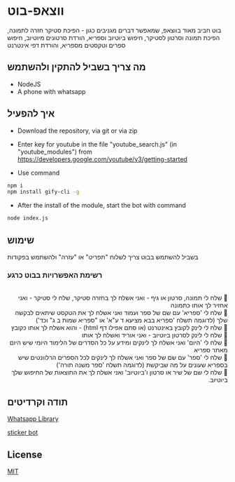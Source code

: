 # ווצאפ-בוט
בוט חביב מאוד בווצאפ, שמאפשר דברים מגניבים כגון - הפיכת סטיקר חזרה לתמונה, הפיכת תמונה וסרטון לסטיקר, חיפוש ביוטיוב וספריא, הורדת סרטונים מיוטיוב, חיפוש ספרים וטקסטים מספריא, והורדת דפי אינטרנט

## מה צריך בשביל להתקין ולהשתמש
- NodeJS
- A phone with whatsapp

## איך להפעיל
- Download the repository, via git or via zip
- Enter key for youtube in the file "youtube_search.js" (in "youtube_modules") from https://developers.google.com/youtube/v3/getting-started

- Use command
```bash
npm i
npm install gify-cli -g
```

- After the install of the module, start the bot with command
```bash
node index.js
```
## שימוש
בשביל להשתמש בבוט צריך לשלוח "תפריט" או "עזרה" ולהשתמש בפקודות
### רשימת האפשרויות בבוט כרגע
<div dir="rtl">
<br/>🌟 שלח לי תמונה, סרטון או גיף - ואני אשלח לך בחזרה סטיקר, שלח לי סטיקר - ואני אחזיר לך אותו כתמונה
<br/>🌟 שלח לי 'ספריא' עם שם של ספר ועמוד ואני אשלח לך את הטקסט שיתאים לבקשה שלך (לדוגמה תשלח 'ספריא בבא מציעא ד ע"א' או "ספריא שמות ב ג" וכד')
<br/>🌟 שלח לי לינק לקובץ באינטרנט (או סתם אפילו דף html) - והוא אשלח לך אותו כקובץ
<br/>🌟 שלח לי לינק לסרטון ביוטיוב - ואני אוריד ואשלח לך אותו
<br/>🌟 שלח לי 'היום' ואני אשלח לך לינקים ומידע על כל הסדרים של הלימוד היומי שיש היום מאתר ספריא
<br/>🌟 שלח לי 'ספר' עם שם של ספר ואני אשלח לך לינקים לכל הספרים הרלוונטים שיש בספריא שעונים על מה שביקשת (לדוגמה תשלח 'ספר משנה תורה')
<br/>🌟 שלח לי שם של שיר או סרטון ו'ביוטיוב' ואני אשלח לך את התוצאות של החיפוש שלך ביוטיוב.
</div>

## תודה וקרדיטים
[Whatsapp Library](https://github.com/open-wa/wa-automate-nodejs)

[sticker bot](https://github.com/Claxl/StickerBot)
## License
[MIT](https://choosealicense.com/licenses/mit/)
